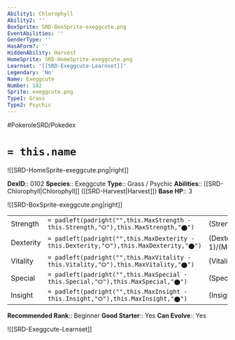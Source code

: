 ```yaml
---
Ability1: Chlorophyll
Ability2: ''
BoxSprite: SRD-BoxSprite-exeggcute.png
EventAbilities: ''
GenderType: ''
HasAForm?: ''
HiddenAbility: Harvest
HomeSprite: SRD-HomeSprite-exeggcute.png
Learnset: '[[SRD-Exeggcute-Learnset]]'
Legendary: 'No'
Name: Exeggcute
Number: 102
Sprite: exeggcute.png
Type1: Grass
Type2: Psychic
---
```


#PokeroleSRD/Pokedex

# `= this.name`

![[SRD-HomeSprite-exeggcute.png|right]]

**DexID**:: 0102
**Species**:: Exeggcute
**Type**:: Grass / Psychic
**Abilities**:: [[SRD-Chlorophyll|Chlorophyll]] ([[SRD-Harvest|Harvest]])
**Base HP**:: 3

![[SRD-BoxSprite-exeggcute.png|right]]

|           |                                                                                        |                                          |
| --------- | -------------------------------------------------------------------------------------- | ---------------------------------------- |
| Strength  | `= padleft(padright("",this.MaxStrength - this.Strength,"⭘"),this.MaxStrength,"⬤")`    | (Strength::1)/(MaxStrength::3)   |
| Dexterity | `= padleft(padright("",this.MaxDexterity - this.Dexterity,"⭘"),this.MaxDexterity,"⬤")` | (Dexterity:: 1)/(MaxDexterity::3) |
| Vitality  | `= padleft(padright("",this.MaxVitality - this.Vitality,"⭘"),this.MaxVitality,"⬤")`    | (Vitality::2)/(MaxVitality::5)   |
| Special   | `= padleft(padright("",this.MaxSpecial - this.Special,"⭘"),this.MaxSpecial,"⬤")`       | (Special::2)/(MaxSpecial::4)     |
| Insight   | `= padleft(padright("",this.MaxInsight - this.Insight,"⭘"),this.MaxInsight,"⬤")`       | (Insight::2)/(MaxInsight::4)     |

**Recommended Rank**:: Beginner
**Good Starter**:: Yes
**Can Evolve**:: Yes

![[SRD-Exeggcute-Learnset]]